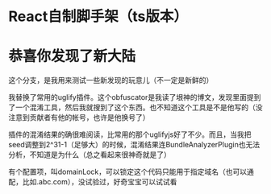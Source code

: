React自制脚手架（ts版本）
================

# 恭喜你发现了新大陆

这个分支，是我用来测试一些新发现的玩意儿（不一定是新鲜的）

我替换了常用的uglify插件。这个obfuscator是我读了垠神的博文，发现里面提到了一个混淆工具，然后我就搜到了这个东西。也不知道这个工具是不是他写的（没注意到贡献者有他的帐号，也许是他换号了）

插件的混淆结果的确很难阅读，比常用的那个uglifyjs好了不少。而且，当我把seed调整到2^31-1（足够大）的时候，混淆结果连BundleAnalyzerPlugin也无法分析，不知道是为什么（总之看起来很神奇就是了）

有个配置项，叫domainLock，可以锁定这个代码只能用于指定域名（也可以通配，比如.abc.com），没试验过，好奇宝宝可以试试看
